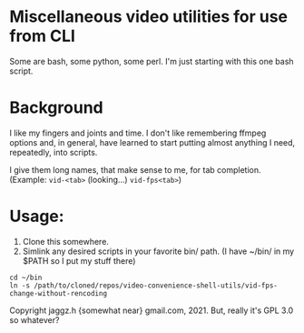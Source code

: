 # Miscellaneous video utilities for use from CLI

Some are bash, some python, some perl.
I'm just starting with this one bash script.

# Background

I like my fingers and joints and time.  I don't like remembering ffmpeg options and, in general, have learned to start putting almost anything I need, repeatedly, into scripts.

I give them long names, that make sense to me, for tab completion.
(Example: `vid-<tab>` (looking...) `vid-fps<tab>`)

# Usage:

1. Clone this somewhere.
2. Simlink any desired scripts in your favorite bin/ path.
  (I have ~/bin/ in my $PATH so I put my stuff there)
  ```
  cd ~/bin
  ln -s /path/to/cloned/repos/video-convenience-shell-utils/vid-fps-change-without-rencoding
  ```

Copyright jaggz.h {somewhat near} gmail.com, 2021. But, really it's GPL 3.0 so whatever?
